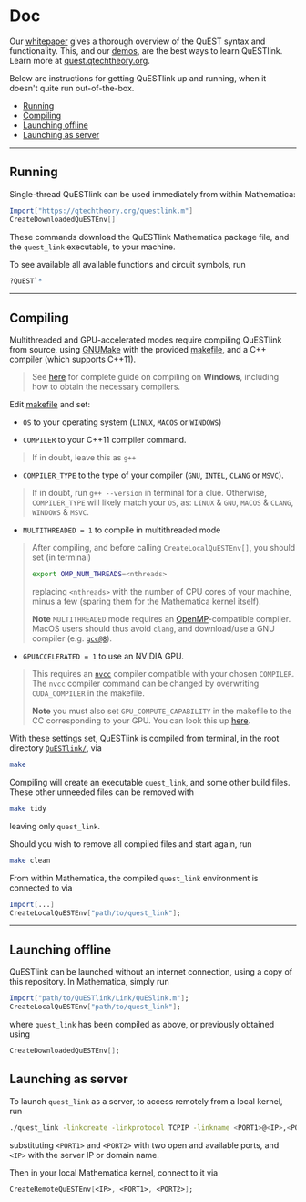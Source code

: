 
# Doc

Our [whitepaper](https://arxiv.org/abs/1912.07904) gives a thorough overview of the QuEST syntax and functionality. This, and our [demos](../Demos), are the best ways to learn QuESTlink. Learn more at [quest.qtechtheory.org](https://questlink.qtechtheory.org/). 

Below are instructions for getting QuESTlink up and running, when it doesn't quite run out-of-the-box.

  * [Running](#running)
  * [Compiling](#compiling)
  * [Launching offline](#launching-offline)
  * [Launching as server](#launching-as-server)

______________

## Running

Single-thread QuESTlink can be used immediately from within Mathematica:
```Mathematica 
Import["https://qtechtheory.org/questlink.m"]
CreateDownloadedQuESTEnv[]
```

These commands download the QuESTlink Mathematica package file, and the `quest_link` executable, to your machine.

To see available all available functions and circuit symbols, run
```Mathematica
?QuEST`*
```

______________________________

## Compiling

Multithreaded and GPU-accelerated modes require compiling QuESTlink from source, using [GNUMake](https://www.gnu.org/software/make/) with the provided [makefile](../makefile), and a C++ compiler (which supports C++11).

> See [here](WINDOWS.md) for complete guide on compiling on **Windows**, including how to obtain the necessary compilers.

Edit [makefile](../makefile) and set:

- `OS` to your operating system (`LINUX`, `MACOS` or `WINDOWS`)

- `COMPILER` to your C++11 compiler command. 
>If in doubt, leave this as `g++`
- `COMPILER_TYPE` to the type of your compiler (`GNU`, `INTEL`, `CLANG` or `MSVC`).
>If in doubt, run `g++ --version` in terminal for a clue. Otherwise, `COMPILER_TYPE` will likely match your `OS`, as: `LINUX` & `GNU`, `MACOS` & `CLANG`, `WINDOWS` & `MSVC`.
- `MULTITHREADED = 1` to compile in multithreaded mode
> After compiling, and before calling `CreateLocalQuESTEnv[]`, you should set (in terminal)
> ```bash 
> export OMP_NUM_THREADS=<nthreads>
> ```
> replacing `<nthreads>` with the number of CPU cores of your machine, minus a few (sparing them for the Mathematica kernel itself).
>
> **Note** `MULTITHREADED` mode requires an [OpenMP](https://scc.ustc.edu.cn/zlsc/sugon/intel/compiler_f/main_for/optaps/common/optaps_par_openmp_multiple_compilers.htm)-compatible compiler. MacOS users should thus avoid `clang`, and download/use a GNU compiler (e.g. [`gcc@8`](https://formulae.brew.sh/formula/gcc@8)).
- `GPUACCELERATED = 1` to use an NVIDIA GPU.
> This requires an [`nvcc`](https://docs.nvidia.com/cuda/cuda-compiler-driver-nvcc/index.html) compiler compatible with your chosen `COMPILER`. The `nvcc` compiler command can be changed by overwriting `CUDA_COMPILER` in the makefile.
>
> **Note** you must also set `GPU_COMPUTE_CAPABILITY` in the makefile to the CC corresponding to your GPU. You can look this up [here](https://developer.nvidia.com/cuda-gpus).


With these settings set, QuESTlink is compiled from terminal, in the root directory [`QuESTlink/`](../), via
```bash
make
```

Compiling will create an executable `quest_link`, and some other build files. These other unneeded files can be removed with 
```bash
make tidy 
```
leaving only `quest_link`.

Should you wish to remove all compiled files and start again, run

```bash 
make clean 
```

From within Mathematica, the compiled `quest_link` environment is connected to via 
```Mathematica 
Import[...]
CreateLocalQuESTEnv["path/to/quest_link"];
```

_______________________________

## Launching offline 

QuESTlink can be launched without an internet connection, using a copy of this repository. In Mathematica, simply run 

```Mathematica 
Import["path/to/QuESTlink/Link/QuESlink.m"];
CreateLocalQuESTEnv["path/to/quest_link"];
```

where `quest_link` has been compiled as above, or previously obtained using 
```Mathematica 
CreateDownloadedQuESTEnv[];
```

## Launching as server

To launch `quest_link` as a server, to access remotely from a local kernel, run
```bash
./quest_link -linkcreate -linkprotocol TCPIP -linkname <PORT1>@<IP>,<PORT2>@<IP>
```
substituting `<PORT1>` and `<PORT2>` with two open and available ports, and
`<IP>` with the server IP or domain name.

Then in your local Mathematica kernel, connect to it via 
```Mathematica 
CreateRemoteQuESTEnv[<IP>, <PORT1>, <PORT2>];
```